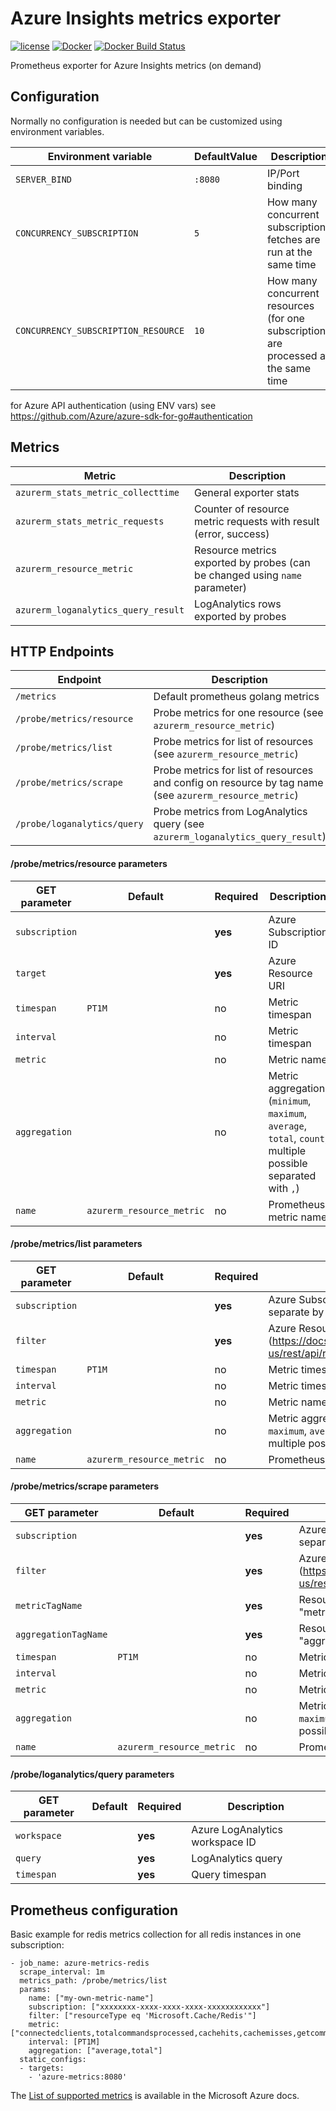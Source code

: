 Azure Insights metrics exporter
===============================

[![license](https://img.shields.io/github/license/webdevops/azure-metrics-exporter.svg)](https://github.com/webdevops/azure-metrics-exporter/blob/master/LICENSE)
[![Docker](https://img.shields.io/badge/docker-webdevops%2Fazure--metrics--exporter-blue.svg?longCache=true&style=flat&logo=docker)](https://hub.docker.com/r/webdevops/azure-metrics-exporter/)
[![Docker Build Status](https://img.shields.io/docker/build/webdevops/azure-metrics-exporter.svg)](https://hub.docker.com/r/webdevops/azure-metrics-exporter/)

Prometheus exporter for Azure Insights metrics (on demand)

Configuration
-------------

Normally no configuration is needed but can be customized using environment variables.

| Environment variable                 | DefaultValue                | Description                                                                         |
|--------------------------------------|-----------------------------|-------------------------------------------------------------------------------------|
| `SERVER_BIND`                        | `:8080`                     | IP/Port binding                                                                     |
| `CONCURRENCY_SUBSCRIPTION`           | `5`                         | How many concurrent subscriptions fetches are run at the same time                  |
| `CONCURRENCY_SUBSCRIPTION_RESOURCE`  | `10`                        | How many concurrent resources (for one subscription) are processed at the same time |

for Azure API authentication (using ENV vars) see https://github.com/Azure/azure-sdk-for-go#authentication

Metrics
-------

| Metric                              | Description                                                                    |
|-------------------------------------|--------------------------------------------------------------------------------|
| `azurerm_stats_metric_collecttime`  | General exporter stats                                                         |
| `azurerm_stats_metric_requests`     | Counter of resource metric requests with result (error, success)               |
| `azurerm_resource_metric`           | Resource metrics exported by probes (can be changed using `name` parameter)    |
| `azurerm_loganalytics_query_result` | LogAnalytics rows exported by probes                                           |


HTTP Endpoints
--------------

| Endpoint                       | Description                                                                         |
|--------------------------------|-------------------------------------------------------------------------------------|
| `/metrics`                     | Default prometheus golang metrics                                                   |
| `/probe/metrics/resource`      | Probe metrics for one resource (see `azurerm_resource_metric`)                      |
| `/probe/metrics/list`          | Probe metrics for list of resources (see `azurerm_resource_metric`)                 |
| `/probe/metrics/scrape`        | Probe metrics for list of resources and config on resource by tag name (see `azurerm_resource_metric`) |
| `/probe/loganalytics/query`    | Probe metrics from LogAnalytics query (see `azurerm_loganalytics_query_result`)     |


#### /probe/metrics/resource parameters


| GET parameter          | Default                   | Required | Description                                                          |
|------------------------|---------------------------|----------|----------------------------------------------------------------------|
| `subscription`         |                           | **yes**  | Azure Subscription ID                                                |
| `target`               |                           | **yes**  | Azure Resource URI                                                   |
| `timespan`             | `PT1M`                    | no       | Metric timespan                                                      |
| `interval`             |                           | no       | Metric timespan                                                      |
| `metric`               |                           | no       | Metric name                                                          |
| `aggregation`          |                           | no       | Metric aggregation (`minimum`, `maximum`, `average`, `total`, `count`, multiple possible separated with `,`) |
| `name`                 | `azurerm_resource_metric` | no       | Prometheus metric name                                               |


#### /probe/metrics/list parameters

| GET parameter          | Default                   | Required | Description                                                          |
|------------------------|---------------------------|----------|----------------------------------------------------------------------|
| `subscription`         |                           | **yes**  | Azure Subscription ID (or multiple separate by comma)                |
| `filter`               |                           | **yes**  | Azure Resource filter (https://docs.microsoft.com/en-us/rest/api/resources/resources/list)                                              |
| `timespan`             | `PT1M`                    | no       | Metric timespan                                                      |
| `interval`             |                           | no       | Metric timespan                                                      |
| `metric`               |                           | no       | Metric name                                                          |
| `aggregation`          |                           | no       | Metric aggregation (`minimum`, `maximum`, `average`, `total`, `count`, multiple possible separated with `,`) |
| `name`                 | `azurerm_resource_metric` | no       | Prometheus metric name                                               |


#### /probe/metrics/scrape parameters

| GET parameter          | Default                   | Required | Description                                                          |
|------------------------|---------------------------|----------|----------------------------------------------------------------------|
| `subscription`         |                           | **yes**  | Azure Subscription ID  (or multiple separate by comma)               |
| `filter`               |                           | **yes**  | Azure Resource filter (https://docs.microsoft.com/en-us/rest/api/resources/resources/list)                                              |
| `metricTagName`        |                           | **yes**  | Resource tag name for getting "metric" list                                                                                             |
| `aggregationTagName`   |                           | **yes**  | Resource tag name for getting "aggregation" list                     |
| `timespan`             | `PT1M`                    | no       | Metric timespan                                                      |
| `interval`             |                           | no       | Metric timespan                                                      |
| `metric`               |                           | no       | Metric name                                                          |
| `aggregation`          |                           | no       | Metric aggregation (`minimum`, `maximum`, `average`, `total`, multiple possible separated with `,`)        |
| `name`                 | `azurerm_resource_metric` | no       | Prometheus metric name                                               |

#### /probe/loganalytics/query parameters


| GET parameter          | Default   | Required | Description                                                          |
|------------------------|-----------|----------|----------------------------------------------------------------------|
| `workspace   `         |           | **yes**  | Azure LogAnalytics workspace ID                                      |
| `query`                |           | **yes**  | LogAnalytics query                                                   |
| `timespan`             |           | **yes**  | Query timespan                                                       |


Prometheus configuration
------------------------

Basic example for redis metrics collection for all redis instances in one subscription:

```
- job_name: azure-metrics-redis
  scrape_interval: 1m
  metrics_path: /probe/metrics/list
  params:
    name: ["my-own-metric-name"]
    subscription: ["xxxxxxxx-xxxx-xxxx-xxxx-xxxxxxxxxxxx"]
    filter: ["resourceType eq 'Microsoft.Cache/Redis'"]
    metric: ["connectedclients,totalcommandsprocessed,cachehits,cachemisses,getcommands,setcommands,operationsPerSecond,evictedkeys,totalkeys,expiredkeys,usedmemory,usedmemorypercentage,usedmemoryRss,serverLoad,cacheWrite,cacheRead,percentProcessorTime,cacheLatency,errors"]
    interval: [PT1M]
    aggregation: ["average,total"]
  static_configs:
  - targets:
    - 'azure-metrics:8080'
```

The [List of supported metrics](https://docs.microsoft.com/en-us/azure/azure-monitor/platform/metrics-supported) is available in the Microsoft Azure docs.
